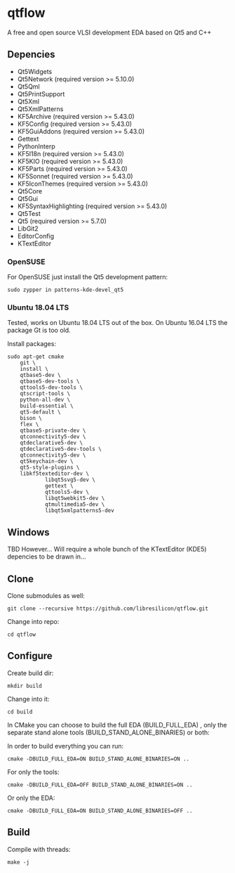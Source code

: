 # qtflow
A free and open source VLSI development EDA based on Qt5 and C++

## Depencies
 * Qt5Widgets
 * Qt5Network (required version >= 5.10.0)
 * Qt5Qml
 * Qt5PrintSupport
 * Qt5Xml
 * Qt5XmlPatterns
 * KF5Archive (required version >= 5.43.0)
 * KF5Config (required version >= 5.43.0)
 * KF5GuiAddons (required version >= 5.43.0)
 * Gettext
 * PythonInterp
 * KF5I18n (required version >= 5.43.0)
 * KF5KIO (required version >= 5.43.0)
 * KF5Parts (required version >= 5.43.0)
 * KF5Sonnet (required version >= 5.43.0)
 * KF5IconThemes (required version >= 5.43.0)
 * Qt5Core
 * Qt5Gui
 * KF5SyntaxHighlighting (required version >= 5.43.0)
 * Qt5Test
 * Qt5 (required version >= 5.7.0)
 * LibGit2
 * EditorConfig
 * KTextEditor

### OpenSUSE
For OpenSUSE just install the Qt5 development pattern:

	sudo zypper in patterns-kde-devel_qt5 

### Ubuntu 18.04 LTS
Tested, works on Ubuntu 18.04 LTS out of the box. On Ubuntu 16.04 LTS the package Gt is too old.

Install packages:

	sudo apt-get cmake 
		git \ 
		install \
		qtbase5-dev \
		qtbase5-dev-tools \
		qttools5-dev-tools \
		qtscript-tools \
		python-all-dev \
		build-essential \
		qt5-default \
		bison \
		flex \
		qtbase5-private-dev \
		qtconnectivity5-dev \
		qtdeclarative5-dev \
		qtdeclarative5-dev-tools \
		qtconnectivity5-dev \
		qt5keychain-dev \
		qt5-style-plugins \
		libkf5texteditor-dev \
                libqt5svg5-dev \
                gettext \
                qttools5-dev \
                libqt5webkit5-dev \
                qtmultimedia5-dev \
                libqt5xmlpatterns5-dev

## Windows
TBD
However... Will require a whole bunch of the KTextEditor (KDE5) depencies to be drawn in...

## Clone
Clone submodules as well:

	git clone --recursive https://github.com/libresilicon/qtflow.git

Change into repo:

	cd qtflow

## Configure
Create build dir:

	mkdir build

Change into it:

	cd build

In CMake you can choose to build the full EDA (BUILD_FULL_EDA) , only the separate stand alone tools (BUILD_STAND_ALONE_BINARIES) or both:

In order to build everything you can run:

	cmake -DBUILD_FULL_EDA=ON BUILD_STAND_ALONE_BINARIES=ON ..

For only the tools:

	cmake -DBUILD_FULL_EDA=OFF BUILD_STAND_ALONE_BINARIES=ON ..

Or only the EDA:

	cmake -DBUILD_FULL_EDA=ON BUILD_STAND_ALONE_BINARIES=OFF ..

## Build
Compile with threads:

	make -j 

